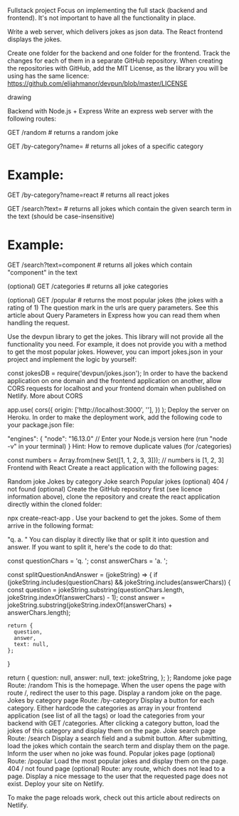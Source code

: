 Fullstack project
Focus on implementing the full stack (backend and frontend). It's not important to have all the functionality in place.

Write a web server, which delivers jokes as json data. The React frontend displays the jokes.

Create one folder for the backend and one folder for the frontend. Track the changes for each of them in a separate GitHub repository. When creating the repositories with GitHub, add the MIT License, as the library you will be using has the same licence: https://github.com/elijahmanor/devpun/blob/master/LICENSE

drawing

Backend with Node.js + Express
Write an express web server with the following routes:

GET /random # returns a random joke

GET /by-category?name=<category-name> # returns all jokes of a specific category
# Example:
GET /by-category?name=react # returns all react jokes

GET /search?text=<search-term> # returns all jokes which contain the given search term in the text (should be case-insensitive)
# Example:
GET /search?text=component # returns all jokes which contain "component" in the text

(optional)
GET /categories # returns all joke categories

(optional)
GET /popular # returns the most popular jokes (the jokes with a rating of 1)
The question mark in the urls are query parameters. See this article about Query Parameters in Express how you can read them when handling the request.

Use the devpun library to get the jokes. This library will not provide all the functionality you need. For example, it does not provide you with a method to get the most popular jokes. However, you can import jokes.json in your project and implement the logic by yourself:

const jokesDB = require('devpun/jokes.json');
In order to have the backend application on one domain and the frontend application on another, allow CORS requests for localhost and your frontend domain when published on Netlify.
More about CORS

app.use(
  cors({
    origin: ['http://localhost:3000', '<deployed URL>'],
  })
);
Deploy the server on Heroku. In order to make the deployment work, add the following code to your package.json file:

"engines": {
    "node": "16.13.0" // Enter your Node.js version here (run "node -v" in your terminal)
}
Hint: How to remove duplicate values (for /categories)

const numbers = Array.from(new Set([1, 1, 2, 3, 3]));
// numbers is [1, 2, 3]
Frontend with React
Create a react application with the following pages:

Random joke
Jokes by category
Joke search
Popular jokes (optional)
404 / not found (optional)
Create the GitHub repository first (see licence information above), clone the repository and create the react application directly within the cloned folder:

npx create-react-app .
Use your backend to get the jokes. Some of them arrive in the following format:

"q. <question text> a. <answer text>"
You can display it directly like that or split it into question and answer. If you want to split it, here's the code to do that:

const questionChars = 'q. ';
const answerChars = 'a. ';

const splitQuestionAndAnswer = (jokeString) => {
  if (jokeString.includes(questionChars) && jokeString.includes(answerChars)) {
    const question = jokeString.substring(questionChars.length, jokeString.indexOf(answerChars) - 1);
    const answer = jokeString.substring(jokeString.indexOf(answerChars) + answerChars.length);

    return {
      question,
      answer,
      text: null,
    };
  }

  return {
    question: null,
    answer: null,
    text: jokeString,
  };
};
Randome joke page
Route: /random
This is the homepage. When the user opens the page with route /, redirect the user to this page.
Display a random joke on the page.
Jokes by category page
Route: /by-category
Display a button for each category. Either hardcode the categories as array in your frontend application (see list of all the tags) or load the categories from your backend with GET /categories.
After clicking a category button, load the jokes of this category and display them on the page.
Joke search page
Route: /search
Display a search field and a submit button. After submitting, load the jokes which contain the search term and display them on the page.
Inform the user when no joke was found.
Popular jokes page (optional)
Route: /popular
Load the most popular jokes and display them on the page.
404 / not found page (optional)
Route: any route, which does not lead to a page.
Display a nice message to the user that the requested page does not exist.
Deploy your site on Netlify.

To make the page reloads work, check out this article about redirects on Netlify.